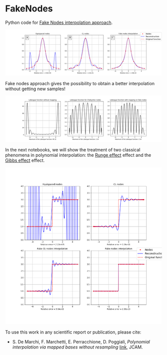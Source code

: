 # FakeNodes
Python code for [Fake Nodes interpolation approach](FakeNodes.ipynb).

![fig1](runge_interp.png)

Fake nodes approach gives the possibility to obtain a better interpolation without getting new samples!

![fig2](runge_lebesgue.png)

In the next notebooks, we will show the treatment of two classical phenomena in polynomial interpolation: the [Runge effect](https://en.wikipedia.org/wiki/Runge%27s_phenomenon) effect and the [Gibbs effect](https://en.m.wikipedia.org/wiki/Gibbs_phenomenon#Solutions) effect.

![fig3](gibbs_interp2.png)


To use this work in any scientific report or publication, please cite:

 * S. De Marchi, F. Marchetti, E. Perracchione, D. Poggiali, *Polynomial interpolation via mapped bases without resampling* [link](https://www.sciencedirect.com/science/article/pii/S0377042719303449), JCAM.
